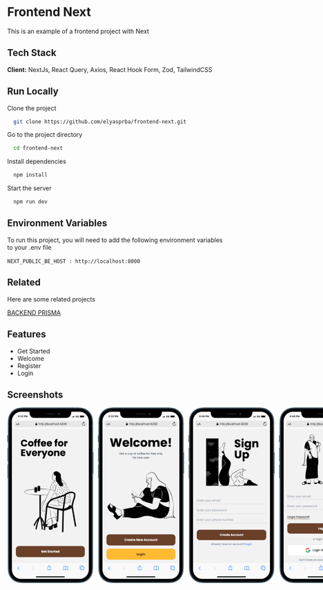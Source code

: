 # Frontend Next

This is an example of a frontend project with Next

## Tech Stack

**Client:** NextJs, React Query, Axios, React Hook Form, Zod, TailwindCSS

## Run Locally

Clone the project

```bash
  git clone https://github.com/elyasprba/frontend-next.git
```

Go to the project directory

```bash
  cd frontend-next
```

Install dependencies

```bash
  npm install
```

Start the server

```bash
  npm run dev
```

## Environment Variables

To run this project, you will need to add the following environment variables to your .env file

`NEXT_PUBLIC_BE_HOST : http://localhost:8000`

## Related

Here are some related projects

[BACKEND PRISMA](https://github.com/elyasprba/backend-prisma)

## Features

- Get Started
- Welcome
- Register
- Login

## Screenshots

<div style="display:flex; gap: 10px" >
<img src="public/readme/get-started.png" style="width: 200px">
<img src="public/readme/welcome.png" style="width: 200px">
<img src="public/readme/register.png" style="width: 200px">
<img src="public/readme/login.png" style="width: 200px">
<img src="public/readme/hamburger-menu-preview.png" style="width: 200px">

</div>
